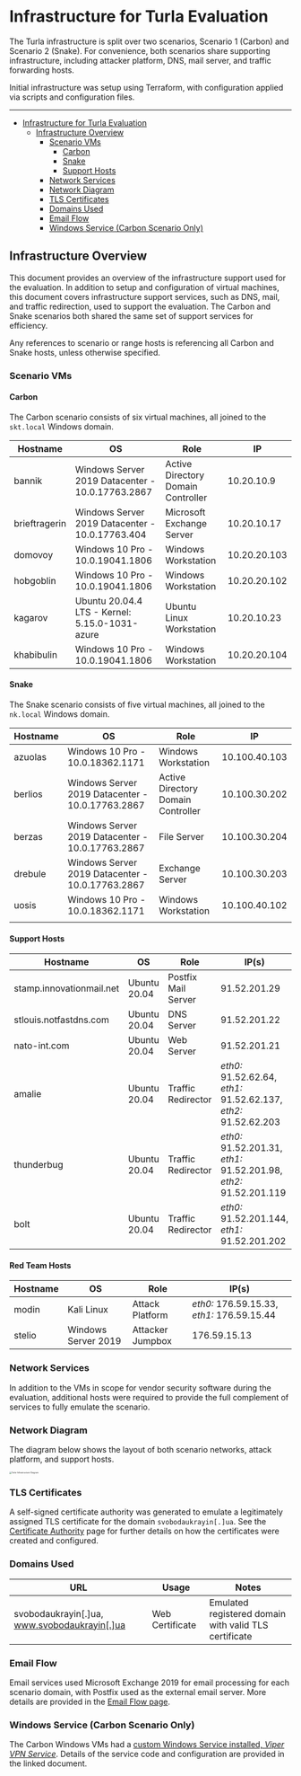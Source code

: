 # Infrastructure for Turla Evaluation

The Turla infrastructure is split over two scenarios, Scenario 1 (Carbon) and Scenario 2 (Snake). For convenience, both scenarios share supporting infrastructure, including attacker platform, DNS, mail server, and traffic forwarding hosts.

Initial infrastructure was setup using Terraform, with configuration applied via scripts and configuration files.

-------

- [Infrastructure for Turla Evaluation](#infrastructure-for-turla-evaluation.)
  - [Infrastructure Overview](#infrastructure-overview.)
    - [Scenario VMs](#scenario-vms.)
      - [Carbon](#carbon.)
      - [Snake](#snake.)
      - [Support Hosts](#support-hosts.)
    - [Network Services](#network-services.)
    - [Network Diagram](#network-diagram.)
    - [TLS Certificates](#tls-certificates.)
    - [Domains Used](#domains-used.)
    - [Email Flow](#email-flow.)
    - [Windows Service (Carbon Scenario Only)](#windows-service-carbon-scenario-only.)

## Infrastructure Overview

This document provides an overview of the infrastructure support used for the evaluation. In addition to setup and configuration of virtual machines, this document covers infrastructure support services, such as DNS, mail, and traffic redirection, used to support the evaluation. The Carbon and Snake scenarios both shared the same set of support services for efficiency.

Any references to scenario or range hosts is referencing all Carbon and Snake hosts, unless otherwise specified.

### Scenario VMs

#### Carbon

The Carbon scenario consists of six virtual machines, all joined to the `skt.local` Windows domain.

| Hostname      | OS                                                | Role                               | IP           |
| ------------- | ------------------------------------------------- | ---------------------------------- | ------------ |
| bannik        | Windows Server 2019 Datacenter -  10.0.17763.2867 | Active Directory Domain Controller | 10.20.10.9   |
| brieftragerin | Windows Server 2019 Datacenter - 10.0.17763.404   | Microsoft Exchange Server          | 10.20.10.17  |
| domovoy       | Windows 10 Pro - 10.0.19041.1806                  | Windows Workstation                | 10.20.20.103 |
| hobgoblin     | Windows 10 Pro - 10.0.19041.1806                  | Windows Workstation                | 10.20.20.102 |
| kagarov       | Ubuntu 20.04.4 LTS - Kernel: 5.15.0-1031-azure    | Ubuntu Linux Workstation           | 10.20.10.23  |
| khabibulin    | Windows 10 Pro - 10.0.19041.1806                  | Windows Workstation                | 10.20.20.104 |

#### Snake

The Snake scenario consists of five virtual machines, all joined to the `nk.local` Windows domain.

| Hostname | OS                                               | Role                               | IP            |
| -------- | ------------------------------------------------ | ---------------------------------- | ------------- |
| azuolas  | Windows 10 Pro - 10.0.18362.1171                 | Windows Workstation                | 10.100.40.103 |
| berlios  | Windows Server 2019 Datacenter - 10.0.17763.2867 | Active Directory Domain Controller | 10.100.30.202 |
| berzas   | Windows Server 2019 Datacenter - 10.0.17763.2867 | File Server                        | 10.100.30.204 |
| drebule  | Windows Server 2019 Datacenter - 10.0.17763.2867 | Exchange Server                    | 10.100.30.203 |
| uosis    | Windows 10 Pro - 10.0.18362.1171                 | Windows Workstation                | 10.100.40.102 |
|          |                                                  |                                    |               |

#### Support Hosts

| Hostname                 | OS           | Role                | IP(s)                                                        |
| ------------------------ | ------------ | ------------------- | ------------------------------------------------------------ |
| stamp.innovationmail.net | Ubuntu 20.04 | Postfix Mail Server | 91.52.201.29                                                 |
| stlouis.notfastdns.com   | Ubuntu 20.04 | DNS Server          | 91.52.201.22                                                 |
| nato-int.com             | Ubuntu 20.04 | Web Server          | 91.52.201.21                                                 |
| amalie                   | Ubuntu 20.04 | Traffic Redirector  | *eth0:* 91.52.62.64, *eth1:* 91.52.62.137, *eth2:* 91.52.62.203 |
| thunderbug               | Ubuntu 20.04 | Traffic Redirector  | *eth0:* 91.52.201.31, *eth1:* 91.52.201.98, *eth2:* 91.52.201.119 |
| bolt                     | Ubuntu 20.04 | Traffic Redirector  | *eth0:* 91.52.201.144, *eth1:* 91.52.201.202                 |

#### Red Team Hosts

| Hostname | OS                  | Role             | IP(s)                                      |
| -------- | ------------------- | ---------------- | ------------------------------------------ |
| modin    | Kali Linux          | Attack Platform  | *eth0:* 176.59.15.33, *eth1:* 176.59.15.44 |
| stelio   | Windows Server 2019 | Attacker Jumpbox | 176.59.15.13                               |

### Network Services

In addition to the VMs in scope for vendor security software during the evaluation, additional hosts were required to provide the full complement of services to fully emulate the scenario.

### Network Diagram

The diagram below shows the layout of both scenario networks, attack platform, and support hosts.

<img src="assets/Turla-Infrastructure-Diagram.png" alt="Turla-Infrastructure-Diagram" style="zoom:25%;" />

### TLS Certificates

A self-signed certificate authority was generated to emulate a legitimately assigned TLS certificate for the domain `svobodaukrayin[.]ua`. See the [Certificate Authority](CertificateAuthority.md) page for further details on how the certificates were created and configured.

### Domains Used

| URL                                          | Usage           | Notes                                                 |
| -------------------------------------------- | --------------- | ----------------------------------------------------- |
| svobodaukrayin[.]ua, www.svobodaukrayin[.]ua | Web Certificate | Emulated registered domain with valid TLS certificate |

### Email Flow

Email services used Microsoft Exchange 2019 for email processing for each scenario domain, with Postfix used as the external email server. More details are provided in the [Email Flow page](EmailFlow.md).

### Windows Service (Carbon Scenario Only)

The Carbon Windows VMs had a [custom Windows Service installed, *Viper VPN Service*](WindowsService.md). Details of the service code and configuration are provided in the linked document.
